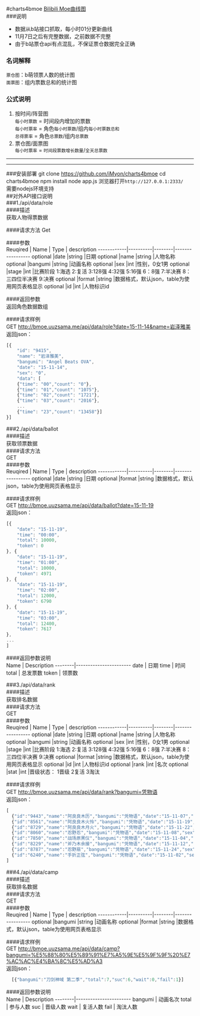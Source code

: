 #charts4bmoe
[Bilibili Moe曲线图](http://bmoe.uuzsama.me/)  
###说明  
* 数据从b站接口抓取，每小时01分更新曲线  
* 11月7日之后有完整数据，之前数据不完整
* 由于b站票仓api有点混乱，不保证票仓数据完全正确

### 名词解释  
`票仓图`：b萌领票人数的统计图  
`面票图`：组内票数总和的统计图  

### 公式说明  
1. 按时间/阵营图  
`每小时票数` = 时间段内增加的票数  
`每小时票率` = 角色`每小时票数`/组内`每小时票数总和`  
`总得票率` = 角色`总票数`/组内`总票数`  
2. 票仓图/面票图  
`每小时票率` = `时间段票数增长数量`/`全天总票数`  

------------------------------------------------------------



------------------------------------------------------------

###安装部署
    git clone https://github.com/iMyon/charts4bmoe
    cd charts4bmoe
    npm install
    node app.js
浏览器打开`http://127.0.0.1:2333/`  
需要nodejs环境支持  
##对外API接口说明  
###1./api/data/role  
####描述  
获取人物得票数据

####请求方法
Get

####参数  
Reuqired    |   Name   |  Type  |  description
------------|----------|--------|-----------------
optional    |date      |string  |日期
optional    |name      |string  |人物名称
optional    |bangumi   |string  |动画名称
optional    |sex       |int     |性别，0女1男
optional    |stage     |int     |比赛阶段 1:海选 2:复活 3:128强 4:32强 5:16强 6：8强 7:半决赛 8：三四位半决赛 9:决赛
optional    |format    |string  |数据格式，默认json，table为使用网页表格显示
optional    |id        |int     |人物标识id

####返回参数  
返回角色数据数组

####请求样例  
GET     http://bmoe.uuzsama.me/api/data/role?date=15-11-14&name=岩泽雅美  
返回json：

```js
[{
    "id": "9415",
    "name": "岩泽雅美",
    "bangumi": "Angel Beats OVA",
    "date": "15-11-14",
    "sex": "0",
    "data": [
    {"time": "00","count": "0"}, 
    {"time": "01","count": "1075"}, 
    {"time": "02","count": "1721"}, 
    {"time": "03","count": "2016"}, 
    ...
    {"time": "23","count": "13458"}]
}]
```

###2./api/data/ballot  
####描述  
获取领票数据  
####请求方法  
GET  
####参数  
Reuqired    |   Name   |  Type  |  description
------------|----------|--------|-----------------
optional    |date      |string  |日期
optional    |format    |string  |数据格式，默认json，table为使用网页表格显示

####请求样例  
GET     http://bmoe.uuzsama.me/api/data/ballot?date=15-11-19  
返回json：  
```js
[{
    "date": "15-11-19",
    "time": "00:00",
    "total": 10000,
    "token": 0
}, {
    "date": "15-11-19",
    "time": "01:00",
    "total": 10000,
    "token": 4971
}, {
    "date": "15-11-19",
    "time": "02:00",
    "total": 12000,
    "token": 6790
}, {
    "date": "15-11-19",
    "time": "03:00",
    "total": 12400,
    "token": 7617
},
... 
]

```

####返回参数说明  
Name    |   Description
--------|-----------------------
date    |   日期
time    |   时间
total   |   总发票数
token   |   领票数

###3./api/data/rank  
####描述  
获取排名数据  
####请求方法  
GET  
####参数  
Reuqired    |   Name   |  Type  |  description
------------|----------|--------|-----------------
optional    |date      |string  |日期
optional    |name      |string  |人物名称
optional    |bangumi   |string  |动画名称
optional    |sex       |int     |性别，0女1男
optional    |stage     |int     |比赛阶段 1:海选 2:复活 3:128强 4:32强 5:16强 6：8强 7:半决赛 8：三四位半决赛 9:决赛
optional    |format    |string  |数据格式，默认json，table为使用网页表格显示
optional    |id        |int     |人物标识id
optional    |rank      |int     |名次
optional    |stat      |int     |晋级状态： 1晋级 2复活 3淘汰

####请求样例  
GET     http://bmoe.uuzsama.me/api/data/rank?bangumi=凭物语  
返回json：  
```js
[
  {"id":"9443","name":"阿良良木历","bangumi":"凭物语","date":"15-11-07","sex":"1","count":"37523","rank":1},
  {"id":"8561","name":"阿良良木火怜","bangumi":"凭物语","date":"15-11-19","sex":"0","count":"16469","rank":1},
  {"id":"8729","name":"阿良良木月火","bangumi":"凭物语","date":"15-11-22","sex":"0","count":"23990","rank":3},
  {"id":"8060","name":"忍野忍","bangumi":"凭物语","date":"15-11-08","sex":"0","count":"23730","rank":3},
  {"id":"7850","name":"战场原黑仪","bangumi":"凭物语","date":"15-11-04","sex":"0","count":"18471","rank":3},
  {"id":"8229","name":"斧乃木余接","bangumi":"凭物语","date":"15-11-12","sex":"0","count":"12482","rank":5},
  {"id":"8787","name":"忍野扇","bangumi":"凭物语","date":"15-11-24","sex":"0","count":"8590","rank":7},
  {"id":"6240","name":"手折正弦","bangumi":"凭物语","date":"15-11-02","sex":"1","count":"963","rank":18}
]

```

###4./api/data/camp  
####描述  
获取排名数据  
####请求方法  
GET  
####参数  
Reuqired    |   Name   |  Type  |  description
------------|----------|--------|-----------------
optional    |bangumi   |string  |动画名称
optional    |format    |string  |数据格式，默认json，table为使用网页表格显示

####请求样例  
GET     http://bmoe.uuzsama.me/api/data/camp?bangumi=%E5%88%80%E5%89%91%E7%A5%9E%E5%9F%9F%20%E7%AC%AC%E4%BA%8C%E5%AD%A3  
返回json：  
```js
  [{"bangumi":"刀剑神域 第二季","total":7,"suc":6,"wait":0,"fail":1}]

```

####返回参数说明  
Name    |   Description
--------|-----------------------
bangumi |   动画名次
total   |   参与人数
suc     |   晋级人数
wait    |   复活人数
fail    |   淘汰人数